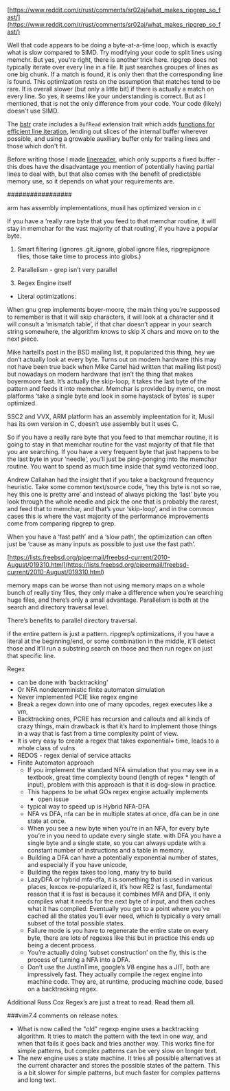 [https://www.reddit.com/r/rust/comments/sr02aj/what_makes_ripgrep_so_fast/](https://www.reddit.com/r/rust/comments/sr02aj/what_makes_ripgrep_so_fast/)

Well that code appears to be doing a byte-at-a-time loop, which is exactly what is slow compared to SIMD. Try modifying your code to split lines using memchr.
But yes, you're right, there is another trick here. ripgrep does not typically iterate over every line in a file. It just searches groupes of lines as one big chunk. If a match is found, it is only then that the corresponding line is found. This optimization rests on the assumption that matches tend to be rare. It is overall slower (but only a little bit) if there is actually a match on every line.
So yes, it seems like your understanding is correct. But as I mentioned, that is not the only difference from your code. Your code (likely) doesn't use SIMD.

The [bstr](https://crates.io/crates/bstr) crate includes a `BufRead` extension trait which adds [functions for efficient line iteration](https://docs.rs/bstr/latest/bstr/io/trait.BufReadExt.html#method.for_byte_line), lending out slices of the internal buffer wherever possible, and using a growable auxiliary buffer only for trailing lines and those which don't fit.

Before writing those I made [linereader](https://crates.io/crates/linereader), which only supports a fixed buffer - this does have the disadvantage you mention of potentially having partial lines to deal with, but that also comes with the benefit of predictable memory use, so it depends on what your requirements are.

#################

arm has assembly implementations, musil has optimized version in c

If you have a ‘really rare byte that you feed to that memchar routine, it will stay in memchar for the vast majority of that routing’, if you have a popular byte.

1) Smart filtering (ignores .git_ignore, global ignore files, ripgrepignore flies, those take time to process into globs.)

2) Parallelism - grep isn’t very parallel

3) Regex Engine itself

- Literal optimizations:

When gnu grep implements boyer-moore, the main thing you’re suppossed to remember is that it will skip characters, it will look at a character and it will consult a ‘mismatch table’, if that char doesn’t appear in your search string somewhere, the algorithm knows to skip X chars and move on to the next piece.

Mike hartell’s post in the BSD mailing list, it popularized this thing, hey we don’t actually look at every byte. Turns out on modern hardware (this may not have been true back when Mike Cartel had written that mailing list post) but nowadays on modern hardware that isn’t the thing that makes boyermoore fast. It’s actually the skip-loop, it takes the last byte of the pattern and feeds it into memchar. Memchar is provided by memc, on most platforms ‘take a single byte and look in some haystack of bytes’ is super optimized.

SSC2 and VVX, ARM platform has an assembly impleentation for it, Musil has its own version in C, doesn’t use assembly but it uses C.

So if you have a really rare byte that you feed to that memchar routine, it is going to stay in that memchar routine for the vast majority of that file that you are searching. If you have a very frequent byte that just happens to be the last byte in your ‘needle’, you’ll just be ping-ponging into the memchar routine. You want to spend as much time inside that symd vectorized loop.

 Andrew Callahan had the insight that if you take a background frequency heuristic. Take some common text/source code, ‘hey this byte is not so rae, hey this one is pretty arre’ and instead of always picking the ‘last’ byte you look through the whole needle and pick the one that is probably the rarest, and feed that to memchar, and that’s your ‘skip-loop’, and in the common cases this is where the vast majority of the performance improvements come from comparing ripgrep to grep.

When you have a ‘fast path’ and a ‘slow path’, the optimization can often just be ‘cause as many inputs as possible to just use the fast path’.

[https://lists.freebsd.org/pipermail/freebsd-current/2010-August/019310.html](https://lists.freebsd.org/pipermail/freebsd-current/2010-August/019310.html)

memory maps can be worse than not using memory maps on a whole bunch of really tiny files, they only make a difference when you’re searching huge files, and there’s only a small advantage. Parallelism is both at the search and directory traversal level. 

There’s benefits to parallel directory traversal.

if the entire pattern is just a pattern. ripgrep’s optimizations, if you have a literal at the beginning/end, or some combination in the middle, it’ll detect those and it’ll run a substring search on those and then run regex on just that specific line.

Regex 

- can be done with ‘backtracking’
- Or NFA nondeterministic finite automaton simulation
- Never implemented PCIE like regex engine
- Break a regex down into one of many opcodes, regex executes like a vm,
- Backtracking ones, PCRE has recursion and callouts and all kinds of crazy things, main drawback is that it’s hard to implement those things in a way that is fast from a time complexity point of view.
- It is very easy to create a regex that takes exponential+ time, leads to a whole class of vulns
- REDOS - regex denial of service attacks
- Finite Automaton approach
    - If you implement the standard NFA simulation that you may see in a textbook, great time complexity bound (length of regex * length of input), problem with this approach is that it is dog-slow in practice.
    - This happens to be what GOs regex engine actually implements
        - open issue
    - typical way to speed up is Hybrid NFA-DFA
    - NFA vs DFA, nfa can be in multiple states at once, dfa can be in one state at once.
    - When you see a new byte when you’re in an NFA, for every byte you’re in you need to update every single state. with DFA you have a single byte and a single state, so you can always update with a constant number of instructions and a table in memory.
    - Building a DFA can have a potentially exponential number of states, and especially if you have unicode,
    - Building the regex takes too long, many try to build
    - LazyDFA or hybrid mfa-dfa, it is something that is used in various places, lexcox re-popularized it, it’s how RE2 is fast, fundamental reason that it is fast is because it combines MFA and DFA, it only compiles what it needs for the next byte of input, and then caches what it has compiled. Eventually you get to a point where you’ve cached all the states you’ll ever need, which is typically a very small subset of the total possible states.
    - Failure mode is you have to regenerate the entire state on every byte, there are lots of regexes like this but in practice this ends up being a decent process.
    - You’re actually doing ‘subset construction’ on the fly, this is the process of turning a NFA into a DFA.
    - Don’t use the JustInTime, google’s V8 engine has a JIT, both are impressively fast. They actually compile the regex engine into machine code. They are, at runtime, producing machine code, based on a backtracking regex.

Additional Russ Cox Regex’s are just a treat to read. Read them all.

###vim7.4 comments on release notes.

- What is now called the "old" regexp engine uses a backtracking algorithm. It tries to match the pattern with the text in one way, and when that fails it goes back and tries another way. This works fine for simple patterns, but complex patterns can be very slow on longer text.
- The new engine uses a state machine. It tries all possible alternatives at the current character and stores the possible states of the pattern. This is a bit slower for simple patterns, but much faster for complex patterns and long text.